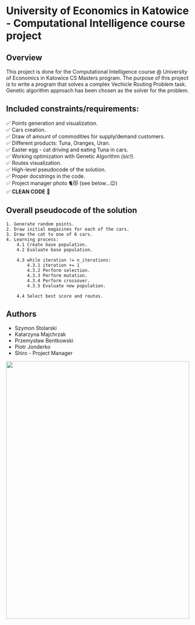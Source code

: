 # University of Economics in Katowice - Computational Intelligence course project

## Overview
This project is done for the Computational Intelligence course @ University of Economics in Katowice CS Masters program. The purpose of this project is to write a program that solves a complex Vechicle Routing Problem task. Genetic algorithm approach has been chosen as the solver for the problem.

## Included constraints/requirements:
✅ Points generation and visualization.\
✅ Cars creation.\
✅ Draw of amount of commodities for supply/demand customers.\
✅ Different products: Tuna, Oranges, Uran.\
✅ Easter egg - cat driving and eating Tuna in cars.\
✅ Working optimization with Genetic Algorithm *(sic!)*.\
✅ Routes visualization.\
✅ High-level pseudocode of the solution.\
✅ Proper docstrings in the code.\
✅ Project manager photo 🐈😻 (see below...😉)\
✅ **CLEAN CODE** 👼

## Overall pseudocode of the solution
```
1. Generate random points.
2. Draw initial magazines for each of the cars.
3. Draw the cat to one of 6 cars.
4. Learning process:
    4.1 Create base population.
    4.2 Evaluate base population.
    
    4.3 while iteration != n_iterations:
        4.3.1 iteration += 1
        4.3.2 Perform selection.
        4.3.3 Perform mutation.
        4.3.4 Perform crossover.
        4.3.5 Evaluate new population.
    
    4.4 Select best score and routes.
```

## Authors
- Szymon Stolarski
- Katarzyna Majchrzak
- Przemysław Bentkowski
- Piotr Jonderko
- Shiro - Project Manager

<img src="components/pictures/shiro_the_cat.png" width="500" height=700>